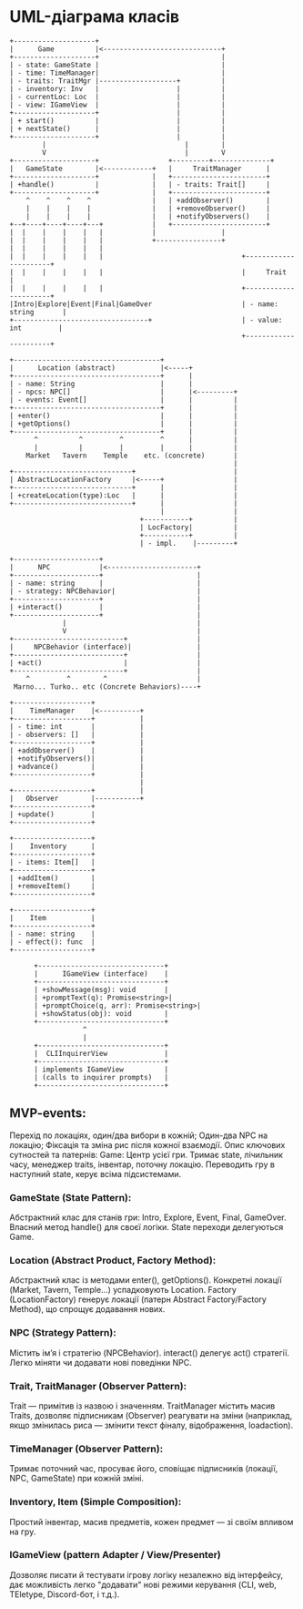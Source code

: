 # UML-діаграма класів

```
+--------------------+
|      Game          |<-----------------------------+
+--------------------+                              |
| - state: GameState |                              |
| - time: TimeManager|                              |
| - traits: TraitMgr |-------------------+          |
| - inventory: Inv   |                   |          |
| - currentLoc: Loc  |                   |          |
| - view: IGameView  |                   |          |
+--------------------+                   |          |
| + start()          |                   |          |
| + nextState()      |                   |          |
+--------------------+                   |          |
        |                                  |        |
        V                                  |        V
+--------------------+                 +---------+--------------+
|   GameState        |<------------+   |     TraitManager      |
+--------------------+             |   +-----------------------+
| +handle()          |             |   | - traits: Trait[]     |
+--------------------+             |   +-----------------------+
    ^    ^    ^    ^               |   | +addObserver()        |
    |    |    |    |               |   | +removeObserver()     |
    |    |    |    |               |   | +notifyObservers()    |
+--+----+----+----+---+            |   +-----------------------+
|  |    |    |    |   |            |                |
|  |    |    |    |   |            +----------------+
|  |    |    |    |   |
|  |    |    |    |   |                                  +----------------------+
|  |    |    |    |   |                                  |     Trait            |
|  |    |    |    |   |                                  +----------------------+
|Intro|Explore|Event|Final|GameOver                      | - name: string       |
+---------------------------------+                      | - value: int         |
                                                         +----------------------+

+------------------------------------+
|      Location (abstract)           |<-----+ 
+------------------------------------+      |
| - name: String                     |      |
| - npcs: NPC[]                      |      |<---------+
| - events: Event[]                  |      |          |
+------------------------------------+      |          |
| +enter()                           |      |          |
| +getOptions()                      |      |          |
+------------------------------------+      |          |
      ^          ^         ^         ^      |          |
      |          |         |         |      |          |
    Market   Tavern    Temple    etc. (concrete)       |
                                                       |
+-----------------------------+                        |
| AbstractLocationFactory     |<-----+                 |
+-----------------------------+      |                 |
| +createLocation(type):Loc   |      |                 |
+-----------------------------+      |                 |
                                     |                 |
                                +-----------+          |
                                | LocFactory|          |
                                +-----------+          |
                                | - impl.    |---------+

+---------------------+
|      NPC            |<----------------------+
+---------------------+                       |
| - name: string      |                       |
| - strategy: NPCBehavior|                    |
+---------------------+                       |
| +interact()         |                       |
+---------------------+                       |
             |                                |
             V                                |
+---------------------------+                 |
|     NPCBehavior (interface)|                |
+---------------------------+                 |
| +act()                    |                 |
+---------------------------+                 |
    ^         ^        ^                      |
 Marno... Turko.. etc (Concrete Behaviors)----+

+-------------------+
|    TimeManager    |<----------+
+-------------------+           |
| - time: int       |           |
| - observers: []   |           |
+-------------------+           |
| +addObserver()    |           |
| +notifyObservers()|           |
| +advance()        |           |
+-------------------+           |
                                |
+-------------------+           |
|   Observer        |-----------+
+-------------------+
| +update()         |
+-------------------+

+-------------------+
|    Inventory      |
+-------------------+
| - items: Item[]   |
+-------------------+
| +addItem()        |
| +removeItem()     |
+-------------------+

+-------------------+
|    Item           |
+-------------------+
| - name: string    |
| - effect(): func  |
+-------------------+

      +-------------------------------+
      |      IGameView (interface)    |
      +-------------------------------+
      | +showMessage(msg): void       |
      | +promptText(q): Promise<string>|
      | +promptChoice(q, arr): Promise<string>|
      | +showStatus(obj): void        |
      +-------------------------------+
                  ^
                  |
      +-------------------------------+
      |  CLIInquirerView              |
      +-------------------------------+
      | implements IGameView          |
      | (calls to inquirer prompts)   |
      +-------------------------------+
```

## MVP-events:

Перехід по локаціях, один/два вибори в кожній;
Один-два NPC на локацію;
Фіксація та зміна рис після кожної взаємодії.
Опис ключових сутностей та патернів:
Game: Центр усієї гри. Тримає state, лічильник часу, менеджер traits, інвентар, поточну локацію. Переводить гру в наступний state, керує всіма підсистемами.


### GameState (State Pattern):

Абстрактний клас для станів гри: Intro, Explore, Event, Final, GameOver.
Власний метод handle() для своєї логіки.
State переходи делегуються Game.


### Location (Abstract Product, Factory Method):

Абстрактний клас із методами enter(), getOptions().
Конкретні локації (Market, Tavern, Temple...) успадковують Location.
Factory (LocationFactory) генерує локації (патерн Abstract Factory/Factory Method), що спрощує додавання нових.


### NPC (Strategy Pattern):
Містить імʼя і стратегію (NPCBehavior).
interact() делегує act() стратегії.
Легко міняти чи додавати нові поведінки NPC.


### Trait, TraitManager (Observer Pattern):
Trait — примітив із назвою і значенням.
TraitManager містить масив Traits, дозволяє підписникам (Observer) реагувати на зміни (наприклад, якщо змінилась риса — змінити текст фіналу, відображення, loadaction).


### TimeManager (Observer Pattern):
Тримає поточний час, просуває його, сповіщає підписників (локації, NPC, GameState) при кожній зміні.


### Inventory, Item (Simple Composition):
Простий інвентар, масив предметів, кожен предмет — зі своїм впливом на гру.


### IGameView (pattern Adapter / View/Presenter)
Дозволяє писати й тестувати ігрову логіку незалежно від інтерфейсу, дає можливість легко "додавати" нові режими керування (CLI, web, TEletype, Discord-бот, і т.д.).

